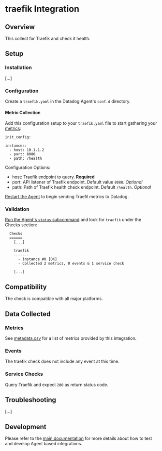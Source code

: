 # traefik Integration

## Overview

This collect for Traefik and check it health.

## Setup

### Installation

[...]

### Configuration

Create a `traefik.yaml` in the Datadog Agent's `conf.d` directory.

#### Metric Collection

Add this configuration setup to your `traefik.yaml` file to start gathering your [metrics][2]:

```
init_config:

instances:
  - host: 10.1.1.2
  - port: 8080
  - path: /health
```

Configuration Options:

- host: Traefik endpoint to query. __Required__
- port: API listener of Traefik endpoint. Default value `8080`. _Optional_
- path: Path of Traefik health check endpoint. Default `/health`. _Optional_

[Restart the Agent][3] to begin sending Traefil metrics to Datadog.

### Validation

[Run the Agent's `status` subcommand][4] and look for `traefik` under the Checks section:

```
  Checks
  ======
    [...]

    traefik
    -------
      - instance #0 [OK]
      - Collected 2 metrics, 0 events & 1 service check

    [...]
```

## Compatibility

The check is compatible with all major platforms.

## Data Collected

### Metrics

See [metadata.csv][5] for a list of metrics provided by this integration.

### Events

The traefik check does not include any event at this time.

### Service Checks

Query Traefik and expect `200` as return status code.

## Troubleshooting

[...]

## Development

Please refer to the [main documentation][6]
for more details about how to test and develop Agent based integrations.

[1]: https://raw.githubusercontent.com/DataDog/cookiecutter-datadog-check/master/%7B%7Bcookiecutter.check_name%7D%7D/images/snapshot.png
[2]: #metrics
[3]: https://docs.datadoghq.com/agent/faq/agent-commands/#start-stop-restart-the-agent
[4]: https://docs.datadoghq.com/agent/faq/agent-commands/#agent-status-and-information
[5]: https://github.com/DataDog/cookiecutter-datadog-check/blob/master/%7B%7Bcookiecutter.check_name%7D%7D/metadata.csv
[6]: https://docs.datadoghq.com/developers/